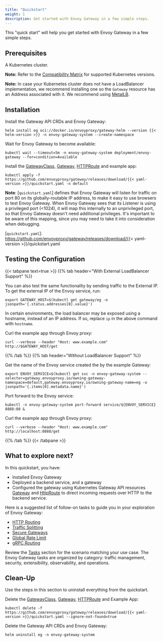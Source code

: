 ```yaml
---
title: "Quickstart"
weight: 1
description: Get started with Envoy Gateway in a few simple steps.
---
```


This "quick start" will help you get started with Envoy Gateway in a few simple steps.

## Prerequisites

A Kubernetes cluster.

__Note:__ Refer to the [Compatibility Matrix](/news/releases/matrix) for supported Kubernetes versions.

__Note:__ In case your Kubernetes cluster does not have a LoadBalancer implementation, we recommend installing one
so the `Gateway` resource has an Address associated with it. We recommend using [MetalLB](https://metallb.universe.tf/installation/).

## Installation

Install the Gateway API CRDs and Envoy Gateway:

```shell
helm install eg oci://docker.io/envoyproxy/gateway-helm --version {{< helm-version >}} -n envoy-gateway-system --create-namespace
```

Wait for Envoy Gateway to become available:

```shell
kubectl wait --timeout=5m -n envoy-gateway-system deployment/envoy-gateway --for=condition=Available
```

Install the [GatewayClass][], [Gateway][], [HTTPRoute][] and example app:

```shell
kubectl apply -f https://github.com/envoyproxy/gateway/releases/download/{{< yaml-version >}}/quickstart.yaml -n default
```

**Note**: [`quickstart.yaml`] defines that Envoy Gateway will listen for
traffic on port 80 on its globally-routable IP address, to make it easy to use
browsers to test Envoy Gateway. When Envoy Gateway sees that its Listener is
using a privileged port (<1024), it will map this internally to an
unprivileged port, so that Envoy Gateway doesn't need additional privileges.
It's important to be aware of this mapping, since you may need to take it into
consideration when debugging.

[`quickstart.yaml`]: https://github.com/envoyproxy/gateway/releases/download/{{< yaml-version >}}/quickstart.yaml

## Testing the Configuration

{{< tabpane text=true >}}
{{% tab header="With External LoadBalancer Support" %}}

You can also test the same functionality by sending traffic to the External IP. To get the external IP of the
Envoy service, run:

```shell
export GATEWAY_HOST=$(kubectl get gateway/eg -o jsonpath='{.status.addresses[0].value}')
```

In certain environments, the load balancer may be exposed using a hostname, instead of an IP address. If so, replace
`ip` in the above command with `hostname`.

Curl the example app through Envoy proxy:

```shell
curl --verbose --header "Host: www.example.com" http://$GATEWAY_HOST/get
```

{{% /tab %}}
{{% tab header="Without LoadBalancer Support" %}}

Get the name of the Envoy service created the by the example Gateway:

```shell
export ENVOY_SERVICE=$(kubectl get svc -n envoy-gateway-system --selector=gateway.envoyproxy.io/owning-gateway-namespace=default,gateway.envoyproxy.io/owning-gateway-name=eg -o jsonpath='{.items[0].metadata.name}')
```

Port forward to the Envoy service:

```shell
kubectl -n envoy-gateway-system port-forward service/${ENVOY_SERVICE} 8888:80 &
```

Curl the example app through Envoy proxy:

```shell
curl --verbose --header "Host: www.example.com" http://localhost:8888/get
```

{{% /tab %}}
{{< /tabpane >}}

## What to explore next?

In this quickstart, you have:
- Installed Envoy Gateway
- Deployed a backend service, and a gateway
- Configured the gateway using Kubernetes Gateway API resources [Gateway][] and [HttpRoute][] to direct incoming requests over HTTP to the backend service.

Here is a suggested list of follow-on tasks to guide you in your exploration of Envoy Gateway:

- [HTTP Routing](traffic/http-routing)
- [Traffic Splitting](traffic/http-traffic-splitting)
- [Secure Gateways](security/secure-gateways/)
- [Global Rate Limit](traffic/global-rate-limit/)
- [gRPC Routing](traffic/grpc-routing/)

Review the [Tasks](./) section for the scenario matching your use case.  The Envoy Gateway tasks are organized by category: traffic management, security, extensibility, observability, and operations.

## Clean-Up

Use the steps in this section to uninstall everything from the quickstart.

Delete the [GatewayClass][], [Gateway][], [HTTPRoute][] and Example App:

```shell
kubectl delete -f https://github.com/envoyproxy/gateway/releases/download/{{< yaml-version >}}/quickstart.yaml --ignore-not-found=true
```

Delete the Gateway API CRDs and Envoy Gateway:

```shell
helm uninstall eg -n envoy-gateway-system
```

[GatewayClass]: https://gateway-api.sigs.k8s.io/api-types/gatewayclass/
[Gateway]: https://gateway-api.sigs.k8s.io/api-types/gateway/
[HTTPRoute]: https://gateway-api.sigs.k8s.io/api-types/httproute/
[HttpRoute]: https://gateway-api.sigs.k8s.io/api-types/httproute/
